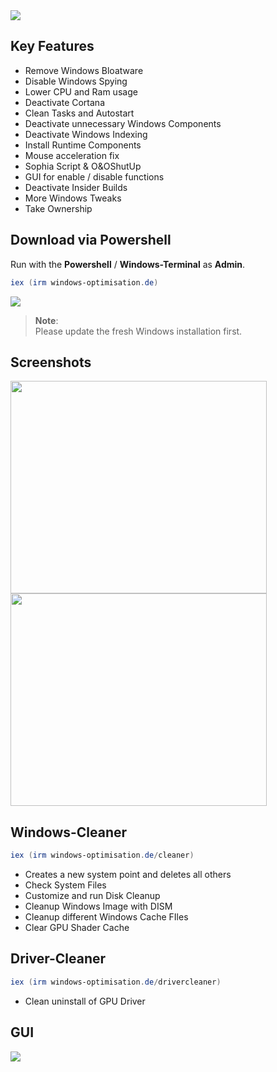 <img src="https://user-images.githubusercontent.com/98750428/194409138-97880567-7645-4dc3-b031-74e2dae6da35.png"> 

## Key Features
* Remove Windows Bloatware 
* Disable Windows Spying
* Lower CPU and Ram usage
* Deactivate Cortana
* Clean Tasks and Autostart
* Deactivate unnecessary Windows Components
* Deactivate Windows Indexing 
* Install Runtime Components
* Mouse acceleration fix
* Sophia Script & O&OShutUp
* GUI for enable / disable functions
* Deactivate Insider Builds 
* More Windows Tweaks
* Take Ownership


## Download via Powershell
Run with the **Powershell** / **Windows-Terminal** as **Admin**.
  ```powershell
iex (irm windows-optimisation.de)
  ```

<img src="https://user-images.githubusercontent.com/98750428/203324846-1b72b5d0-53c3-45f0-9a12-99d4c1beeb35.gif"> 

> **Note**: <BR> 
Please update the fresh Windows installation first. <BR>

  
## Screenshots
<div>
    <img src="https://user-images.githubusercontent.com/98750428/200678853-363ec142-b0ab-4623-97cb-077bff29ca9d.png" width="410" height="340">
    <img src="https://user-images.githubusercontent.com/98750428/203978712-a4273aa4-9402-4dbb-a40f-ff2c508d4935.jpg" width="410" height="340">
</div>

## Windows-Cleaner
  ```powershell
iex (irm windows-optimisation.de/cleaner)
  ```
* Creates a new system point and deletes all others
* Check System Files
* Customize and run Disk Cleanup
* Cleanup Windows Image with DISM
* Cleanup different Windows Cache FIles
* Clear GPU Shader Cache

## Driver-Cleaner
  ```powershell
iex (irm windows-optimisation.de/drivercleaner)
  ```
* Clean uninstall of GPU Driver

## GUI
<img src="https://user-images.githubusercontent.com/98750428/204111653-663e20f7-0f67-4b2b-9a50-76e65a5d4d20.jpg">


